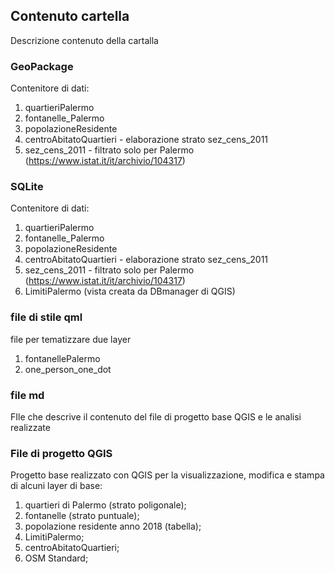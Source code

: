 ## Contenuto cartella

Descrizione contenuto della cartalla

### GeoPackage

Contenitore di dati:
1. quartieriPalermo
2. fontanelle_Palermo
3. popolazioneResidente
4. centroAbitatoQuartieri - elaborazione strato sez_cens_2011
5. sez_cens_2011 - filtrato solo per Palermo (https://www.istat.it/it/archivio/104317)

### SQLite

Contenitore di dati:
1. quartieriPalermo
2. fontanelle_Palermo
3. popolazioneResidente
4. centroAbitatoQuartieri - elaborazione strato sez_cens_2011
5. sez_cens_2011 - filtrato solo per Palermo (https://www.istat.it/it/archivio/104317)
6. LimitiPalermo (vista creata da DBmanager di QGIS)

### file di stile qml

file per tematizzare due layer
1. fontanellePalermo
2. one_person_one_dot

### file md

FIle che descrive il contenuto del file di progetto base QGIS e le analisi realizzate

### File di progetto QGIS

Progetto base realizzato con QGIS per la visualizzazione, modifica e stampa di alcuni layer di base:

1. quartieri di Palermo (strato poligonale);
2. fontanelle (strato puntuale);
3. popolazione residente anno 2018 (tabella);
4. LimitiPalermo;
5. centroAbitatoQuartieri;
6. OSM Standard;